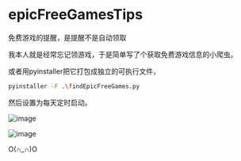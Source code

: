 # epicFreeGamesTips

免费游戏的提醒，是提醒不是自动领取


我本人就是经常忘记领游戏，于是简单写了个获取免费游戏信息的小爬虫。

或者用pyinstaller把它打包成独立的可执行文件，
```bash
pyinstaller -F .\findEpicFreeGames.py
```
然后设置为每天定时启动。

![image](https://user-images.githubusercontent.com/79245908/160161258-aea69ba3-cb54-4620-a1c7-d948483546ce.png)



![image](https://user-images.githubusercontent.com/79245908/160160910-56deb423-8a3a-494b-b992-863d26d35391.png)


O(∩_∩)O
